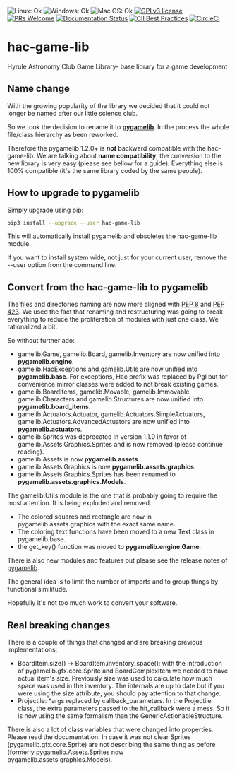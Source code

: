 ![Linux: Ok](https://img.shields.io/badge/Linux-Ok-green.svg "Linux: Ok")
![Windows: Ok](https://img.shields.io/badge/Windows-Ok-green.svg "Windows: Ok")
![Mac OS: Ok](https://img.shields.io/badge/Mac%20OS-Ok-green.svg "Mac OS: Ok")
[![GPLv3 license](https://img.shields.io/badge/License-GPLv3-blue.svg)](https://www.gnu.org/licenses/gpl-3.0.txt)
[![PRs Welcome](https://img.shields.io/badge/PRs-welcome-brightgreen.svg)](http://makeapullrequest.com)
[![Documentation Status](https://readthedocs.org/projects/hac-game-lib/badge/?version=latest)](https://hac-game-lib.readthedocs.io/en/latest/?badge=latest)
[![CII Best Practices](https://bestpractices.coreinfrastructure.org/projects/2849/badge)](https://bestpractices.coreinfrastructure.org/projects/2849)
[![CircleCI](https://circleci.com/gh/arnauddupuis/hac-game-lib.svg?style=svg)](https://circleci.com/gh/arnauddupuis/hac-game-lib)

# hac-game-lib
Hyrule Astronomy Club Game Library- base library for a game development

## Name change

With the growing popularity of the library we decided that it could not longer be named after our little science club.

So we took the decision to rename it to [**pygamelib**](https://pypi.org/project/pygamelib/). In the process the whole file/class hierarchy as been reworked.

Therefore the pygamelib 1.2.0+ is ***not*** backward compatible with the hac-game-lib. We are talking about **name compatibility**, 
the conversion to the new library is very easy (please see bellow for a guide). Everything else is 100% compatible (it's the same library coded by the same people).

## How to upgrade to pygamelib

Simply upgrade using pip:
```bash
pip3 install --upgrade --user hac-game-lib
```

This will automatically install pygamelib and obsoletes the hac-game-lib module. 

If you want to install system wide, not just for your current user, remove the --user option from the command line. 

## Convert from the hac-game-lib to pygamelib

The files and directories naming are now more aligned with [PEP 8](http://www.python.org/dev/peps/pep-0008/#package-and-module-names) and [PEP 423](https://www.python.org/dev/peps/pep-0423/). 
We used the fact that renaming and restructuring was going to break everything to reduce the proliferation of modules with just one class. We rationalized a bit.

So without further ado:

 * gamelib.Game, gamelib.Board, gamelib.Inventory are now unified into **pygamelib.engine**.
 * gamelib.HacExceptions and gamelib.Utils are now unified into **pygamelib.base**. For exceptions, Hac prefix was replaced by Pgl but for convenience mirror classes were added to not break existing games.
 * gamelib.BoardItems, gamelib.Movable, gamelib.Immovable, gamelib.Characters and gamelib.Structures are now unified into **pygamelib.board_items**.
 * gamelib.Actuators.Actuator, gamelib.Actuators.SimpleActuators, gamelib.Actuators.AdvancedActuators are now unified into **pygamelib.actuators**.
 * gamelib.Sprites was deprecated in version 1.1.0 in favor of gamelib.Assets.Graphics.Sprites and is now removed (please continue reading).
 * gamelib.Assets is now **pygamelib.assets**.
 * gamelib.Assets.Graphics is now **pygamelib.assets.graphics**.
 * gamelib.Assets.Graphics.Sprites has been renamed to **pygamelib.assets.graphics.Models**.

The gamelib.Utils module is the one that is probably going to require the most attention. It is being exploded and removed.

 * The colored squares and rectangle are now in pygamelib.assets.graphics with the exact same name.
 * The coloring text functions have been moved to a new Text class in pygamelib.base.
 * the get_key() function was moved to **pygamelib.engine.Game**.

There is also new modules and features but please see the release notes of [pygamelib](https://pypi.org/project/pygamelib/).

The general idea is to limit the number of imports and to group things by functional similitude.

Hopefully it's not too much work to convert your software.

## Real breaking changes

There is a couple of things that changed and are breaking previous implementations:

 * BoardItem.size() -> BoardItem.inventory_space(): with the introduction of pygamelib.gfx.core.Sprite and BoardComplexItem we needed to have actual item's size. Previously size was used to calculate how much space was used in the inventory. The internals are up to date but if you were using the size attribute, you should pay attention to that change.
 * Projectile: *args replaced by callback_parameters. In the Projectile class, the extra parameters passed to the hit_callback were a mess. So it is now using the same formalism than the GenericActionableStructure.

There is also a lot of class variables that were changed into properties. Please read the documentation.
In case it was not clear Sprites (pygamelib.gfx.core.Sprite) are not describing the same thing as before (formerly pygamelib.Assets.Sprites now pygamelib.assets.graphics.Models).